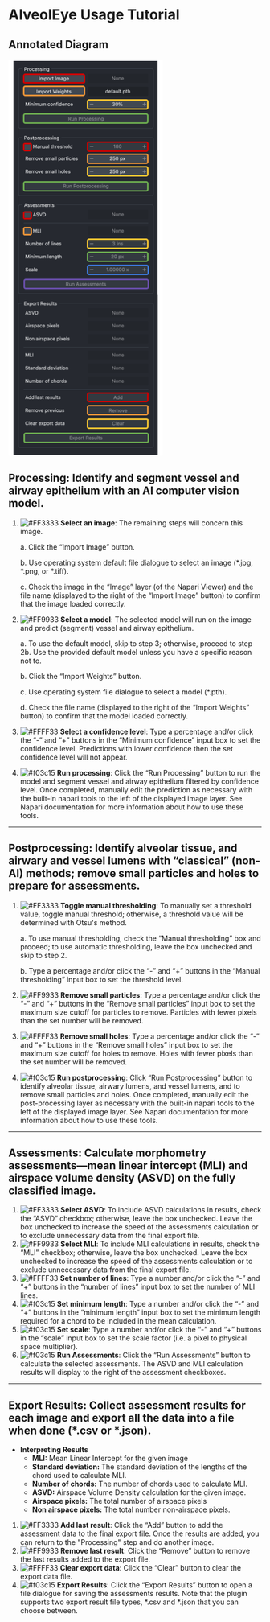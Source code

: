 <!--
[![License MIT](https://img.shields.io/pypi/l/AlveolEye.svg?color=green)](https://github.com/SucreLab/AlveolEye/raw/main/LICENSE)
[![PyPI](https://img.shields.io/pypi/v/AlveolEye.svg?color=green)](https://pypi.org/project/AlveolEye)
[![Python Version](https://img.shields.io/pypi/pyversions/AlveolEye.svg?color=green)](https://python.org)
[![tests](https://github.com/SucreLab/AlveolEye/workflows/tests/badge.svg)](https://github.com/SucreLab/AlveolEye/actions)
[![codecov](https://codecov.io/gh/SucreLab/AlveolEye/branch/main/graph/badge.svg)](https://codecov.io/gh/SucreLab/AlveolEye)
[![napari hub](https://img.shields.io/endpoint?url=https://api.napari-hub.org/shields/AlveolEye)](https://napari-hub.org/plugins/AlveolEye)
-->

# AlveolEye Usage Tutorial

## Annotated Diagram
![annotated diagram](./Colored%20AlveolEye.png)

## Processing: Identify and segment vessel and airway epithelium with an AI computer vision model.
1. ![#FF3333](https://placehold.co/15x15/FF3333/FF3333.png) **Select an image**: The remaining steps will concern this image.

   a. Click the “Import Image” button.

   b. Use operating system default file dialogue to select an image (*.jpg, *.png, or *.tiff).
   
   c. Check the image in the “Image” layer (of the Napari Viewer) and the file name (displayed to the right of the “Import Image” button) to confirm that the image loaded correctly.
2. ![#FF9933](https://placehold.co/15x15/FF9933/FF9933.png) **Select a model**</span>: The selected model will run on the image and predict (segment) vessel and airway epithelium. 

   a. To use the default model, skip to step 3; otherwise, proceed to step 2b. Use the provided default model unless you have a specific reason not to.
   
   b. Click the “Import Weights” button.
   
   c. Use operating system file dialogue to select a model (*.pth).
   
   d. Check the file name (displayed to the right of the “Import Weights” button) to confirm that the model loaded correctly.
3. ![#FFFF33](https://placehold.co/15x15/FFFF33/FFFF33.png) **Select a confidence level**: Type a percentage and/or click the “-” and “+” buttons in the “Minimum confidence” input box to set the confidence level. Predictions with lower confidence then the set confidence level will not appear.
4. ![#f03c15](https://placehold.co/15x15/33FF33/33FF33.png) **Run processing**: Click the “Run Processing” button to run the model and segment vessel and airway epithelium filtered by confidence level. Once completed, manually edit the prediction as necessary with the built-in napari tools to the left of the displayed image layer. See Napari documentation for more information about how to use these tools. 

---

## Postprocessing: Identify alveolar tissue, and airwary and vessel lumens with “classical” (non-AI) methods; remove small particles and holes to prepare for assessments.
1. ![#FF3333](https://placehold.co/15x15/FF3333/FF3333.png) **Toggle manual thresholding**: To manually set a threshold value, toggle manual threshold; otherwise, a threshold value will be determined with Otsu's method.

   a. To use manual thresholding, check the “Manual thresholding” box and proceed; to use automatic thresholding, leave the box unchecked and skip to step 2.

   b. Type a percentage and/or click the “-” and “+” buttons in the “Manual thresholding” input box to set the threshold level.
2. ![#FF9933](https://placehold.co/15x15/FF9933/FF9933.png) **Remove small particles**: Type a percentage and/or click the “-” and “+” buttons in the “Remove small particles” input box to set the maximum size cutoff for particles to remove. Particles with fewer pixels than the set number will be removed. 
3. ![#FFFF33](https://placehold.co/15x15/FFFF33/FFFF33.png) **Remove small holes**: Type a percentage and/or click the “-” and “+” buttons in the “Remove small holes” input box to set the maximum size cutoff for holes to remove. Holes with fewer pixels than the set number will be removed.
4. ![#f03c15](https://placehold.co/15x15/33FF33/33FF33.png) **Run postprocessing**: Click “Run Postprocessing” button to identify alveolar tissue, airwary lumens, and vessel lumens, and to remove small particles and holes. Once completed, manually edit the post-processing layer as necessary with the built-in napari tools to the left of the displayed image layer. See Napari documentation for more information about how to use these tools.

---

## Assessments: Calculate morphometry assessments—mean linear intercept (MLI) and airspace volume density (ASVD) on the fully classified image. 
1. ![#FF3333](https://placehold.co/15x15/FF3333/FF3333.png) **Select ASVD**: To include ASVD calculations in results, check the “ASVD” checkbox; otherwise, leave the box unchecked. Leave the box unchecked to increase the speed of the assessments calculation or to exclude unnecessary data from the final export file.
2. ![#FF9933](https://placehold.co/15x15/FF9933/FF9933.png) **Select MLI**: To include MLI calculations in results, check the “MLI” checkbox; otherwise, leave the box unchecked. Leave the box unchecked to increase the speed of the assessments calculation or to exclude unnecessary data from the final export file.
3. ![#FFFF33](https://placehold.co/15x15/FFFF33/FFFF33.png) **Set number of lines**: Type a number and/or click the “-” and “+” buttons in the “number of lines” input box to set the number of MLI lines.
4. ![#f03c15](https://placehold.co/15x15/33FF33/33FF33.png) **Set minimum length**: Type a number and/or click the “-” and “+” buttons in the “minimum length” input box to set the minimum length required for a chord to be included in the mean calculation.
5. ![#f03c15](https://placehold.co/15x15/3359FF/3359FF.png) **Set scale**: Type a number and/or click the “-” and “+” buttons in the “scale” input box to set the scale factor (i.e. a pixel to physical space multiplier). 
6. ![#f03c15](https://placehold.co/15x15/C433FF/C433FF.png) **Run Assessments**: Click the “Run Assessments” button to calculate the selected assessments. The ASVD and MLI calculation results will display to the right of the assessment checkboxes.

---

## Export Results: Collect assessment results for each image and export all the data into a file when done (*.csv or *.json).
- **Interpreting Results**
    - **MLI:** Mean Linear Intercept for the given image
    - **Standard deviation:** The standard deviation of the lengths of the chord used to calculate MLI. 
    - **Number of chords:** The number of chords used to calculate MLI.
    - **ASVD:** Airspace Volume Density calculation for the given image.
    - **Airspace pixels:** The total number of airspace pixels
    - **Non airspace pixels:** The total number non-airspace pixels.
1. ![#FF3333](https://placehold.co/15x15/FF3333/FF3333.png) **Add last result**: Click the “Add” button to add the assessment data to the final export file. Once the results are added, you can return to the "Processing" step and do another image.
2. ![#FF9933](https://placehold.co/15x15/FF9933/FF9933.png) **Remove last result**: Click the “Remove” button to remove the last results added to the export file.
3. ![#FFFF33](https://placehold.co/15x15/FFFF33/FFFF33.png) **Clear export data**: Click the “Clear” button to clear the export data file.
4. ![#f03c15](https://placehold.co/15x15/33FF33/33FF33.png) **Export Results**: Click the “Export Results” button to open a file dialogue for saving the assessments results. Note that the plugin supports two export result file types, *.csv and *.json that you can choose between.

